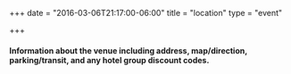 +++
date = "2016-03-06T21:17:00-06:00"
title = "location"
type = "event"

+++

<h4>

Information about the venue including address, map/direction, parking/transit, and any hotel group discount codes.
<p>
